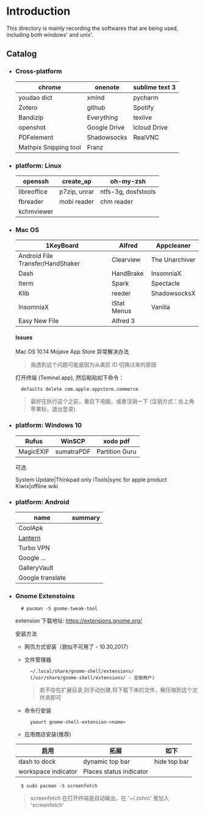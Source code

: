 # Introduction

This directory is mainly recording the softwares that are being used, including both windows' and unix'.

## Catalog

- ### Cross-platform

    chrome|onenote|sublime text 3
    ---|---|---
    youdao dict|xmind|pycharm
    Zotero|github|Spotify
    Bandizip|Everything|texlive
    openshot|Google Drive|Icloud Drive
    PDFelement|Shadowsocks|RealVNC
    Mathpix Snipping tool|Franz|

- ### platform: Linux

    openssh|create_ap|oh-my-zsh
    ---|---|---
    libreoffice|p7zip, unrar|ntfs-3g, dosfstools
    fbreader|mobi reader|chm reader
    kchmviewer||

- ### Mac OS

    1KeyBoard|Alfred|Appcleaner
    ---|---|---
    Android File Transfer/HandShaker|Clearview|The Unarchiver
    Dash|HandBrake|InsomniaX
    Iterm|Spark|Spectacle
    Klib|reeder|ShadowsocksX
    InsomniaX|iStat Menus|Vanilla
    Easy New File|Alfred 3|

    #### Issues

    Mac OS 10.14 Mojave App Store 异常解决办法
    > 我遇到这个问题可能是因为从美区 ID 切换过来的原因

    打开终端 (Teminal.app), 然后粘贴如下命令：

        defaults delete com.apple.appstore.commerce
    > 最好在执行这个之前，重启下电脑，或者注销一下 (注销方式：左上角苹果标，退出登录).

- ### platform: Windows 10

    Rufus|WinSCP|xodo pdf
    ---|---|---
    MagicEXIF|sumatraPDF|Partition Guru

    可选

    System Update|Thinkpad only
    iTools|sync for apple product
    Kiwix|offline wiki

- ### platform: Android

    name|summary
    ---|---
    CoolApk|
    [Lantern](https://github.com/getlantern/lantern)|
    Turbo VPN|
    Google ...|
    GalleryVault|
    Google translate|

- ### Gnome Extenstoins

        # pacman -S gnome-tweak-tool

    extension 下载地址: https://extensions.gnome.org/

    安装方法

    + 网页方式安装（貌似不可用了 - 10.30,2017）

    + 文件管理器

            ~/.local/share/gnome-shell/extensions/
            (/usr/share/gnome-shell/extensions/ - 全部用户)
        > 若不存在扩展目录,则手动创建,将下载下来的文件，解压缩到这个文件夹即可

    + 命令行安装

            yaourt gnome-shell-extension-<name>

    + 应用商店安装(推荐)

    启用|拓展|如下
    ---|---|---
    dash to dock|dynamic top bar|hide top bar|system-monitor
    workspace indicator|Places status indicator|

        $ sudo pacman -S screenfetch
    > screenfetch 在打开终端是自动输出，在 '~/.zshrc' 里加入 'screenfetch'
